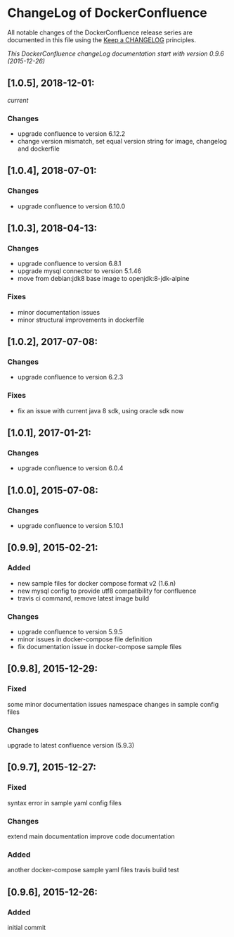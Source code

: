 # ChangeLog of DockerConfluence

All notable changes of the DockerConfluence release series are documented in this file using the [Keep a CHANGELOG](http://keepachangelog.com/) principles.

_This DockerConfluence changeLog documentation start with version 0.9.6 (2015-12-26)_

## [1.0.5], 2018-12-01:
_current_

### Changes
- upgrade confluence to version 6.12.2
- change version mismatch, set equal version string for image, changelog and dockerfile

## [1.0.4], 2018-07-01:

### Changes
- upgrade confluence to version 6.10.0

## [1.0.3], 2018-04-13:

### Changes
- upgrade confluence to version 6.8.1
- upgrade mysql connector to version 5.1.46
- move from debian:jdk8 base image to openjdk:8-jdk-alpine

### Fixes
- minor documentation issues
- minor structural improvements in dockerfile

## [1.0.2], 2017-07-08:

### Changes
- upgrade confluence to version 6.2.3

### Fixes
- fix an issue with current java 8 sdk, using oracle sdk now

## [1.0.1], 2017-01-21:

### Changes
- upgrade confluence to version 6.0.4


## [1.0.0], 2015-07-08:

### Changes
- upgrade confluence to version 5.10.1

## [0.9.9], 2015-02-21:

### Added
- new sample files for docker compose format v2 (1.6.n)
- new mysql config to provide utf8 compatibility for confluence
- travis ci command, remove latest image build

### Changes
- upgrade confluence to version 5.9.5
- minor issues in docker-compose file definition
- fix documentation issue in docker-compose sample files


## [0.9.8], 2015-12-29:

### Fixed
some minor documentation issues
namespace changes in sample config files

### Changes
upgrade to latest confluence version (5.9.3)


## [0.9.7], 2015-12-27:

### Fixed
syntax error in sample yaml config files

### Changes
extend main documentation
improve code documentation

### Added
another docker-compose sample yaml files
travis build test


## [0.9.6], 2015-12-26:

### Added
initial commit